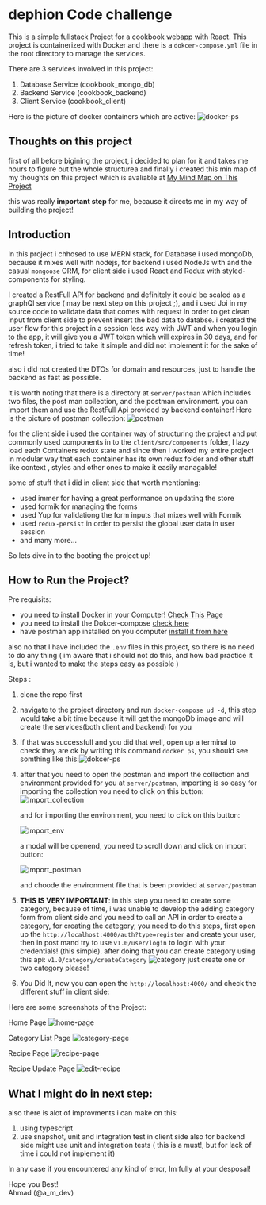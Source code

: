 # dephion Code challenge

This is a simple fullstack Project for a cookbook webapp with React.
This project is containerized with Docker and there is a `dokcer-compose.yml` file in the root directory to manage the services.

There are 3 services involved in this project:

1. Database Service (cookbook_mongo_db)
2. Backend Service (cookbook_backend)
3. Client Service (cookbook_client)

Here is the picture of docker containers which are active:
![docker-ps](./docs/docker_ps.png)

## Thoughts on this project

first of all before bigining the project, i decided to plan for it and takes me hours to figure out the whole structurea and finally i created this min map of my thoughts on this project which is avaliable at [My Mind Map on This Project](https://coggle.it/diagram/X2JesTfdS29D6YhB/t/cookbook)

this was really **important step** for me, because it directs me in my way of building the project!

## Introduction

In this project i chhosed to use MERN stack, for Database i used mongoDb, because it mixes well with nodejs, for backend i used NodeJs with and the casual `mongoose` ORM, for client side i used React and Redux with styled-components for styling.

I created a RestFull API for backend and definitely it could be scaled as a graphQl service ( may be next step on this project ;), and i used Joi in my source code to validate data that comes with request in order to get clean input from client side to prevent insert the bad data to databse. i created the user flow for this project in a session less way with JWT and when you login to the app, it will give you a JWT token which will expires in 30 days, and for refresh token, i tried to take it simple and did not implement it for the sake of time!

also i did not created the DTOs for domain and resources, just to handle the backend as fast as possible.

it is worth noting that there is a directory at `server/postman` which includes two files, the post man collection, and the postman environment. you can import them and use the RestFull Api provided by backend container!
Here is the picture of postman collection:
![postman](./docs/postman.png)

for the client side i used the container way of structuring the project and put commonly used components in to the `client/src/components` folder, I lazy load each Containers redux state and since then i worked my entire project in modular way that each container has its own redux folder and other stuff like context , styles and other ones to make it easily managable!

some of stuff that i did in client side that worth mentioning:

- used immer for having a great performance on updating the store
- used formik for managing the forms
- used Yup for validationg the form inputs that mixes well with Formik
- used `redux-persist` in order to persist the global user data in user session
- and many more...

So lets dive in to the booting the project up!

## How to Run the Project?

Pre requisits:

- you need to install Docker in your Computer! [Check This Page](https://docs.docker.com/get-docker/)
- you need to install the Dokcer-compose [check here](https://docs.docker.com/compose/install/)
- have postman app installed on you computer [install it from here](https://www.postman.com/downloads/)

also no that I have included the `.env` files in this project, so there is no need to do any thing ( im aware that i should not do this, and how bad practice it is, but i wanted to make the steps easy as possible )

Steps :

1. clone the repo first
2. navigate to the project directory and run `docker-compose ud -d`, this step would take a bit time because it will get the mongoDb image and will create the services(both client and backend) for you
3. If that was successfull and you did that well, open up a terminal to check they are ok by writing this command `docker ps`, you should see somthing like this:![dokcer-ps](./docs/docker_ps.png)

4. after that you need to open the postman and import the collection and environment provided for you at `server/postman`, importing is so easy for importing the collection you need to click on this button:
   ![import_collection](./docs/import_collection.png)

   and for importing the environment, you need to click on this button:

   ![import_env](./docs/import_env.png)

   a modal will be openend, you need to scroll down and click on import button:

   ![import_postman](./docs/import_btn.png)

   and choode the environment file that is been provided at `server/postman`

5. **THIS IS VERY IMPORTANT**: in this step you need to create some category, because of time, i was unable to develop the adding category form from client side and you need to call an API in order to create a category, for creating the category, you need to do this steps, first open up the `http://localhost:4000/auth?type=register` and create your user, then in post mand try to use `v1.0/user/login` to login with your credentials! (this simple). after doing that you can create category using this api: `v1.0/category/createCategory`
   ![category](./docs/create_category.png)
   just create one or two category please!
6. You Did It, now you can open the `http://localhost:4000/` and check the different stuff in client side:

Here are some screenshots of the Project:

Home Page
![home-page](./docs/home.png)

Category List Page
![category-page](./docs/category.png)

Recipe Page
![recipe-page](./docs/recipe.png)

Recipe Update Page
![edit-recipe](./docs/edit.png)

## What I might do in next step:

also there is alot of improvments i can make on this:

1. using typescript
2. use snapshot, unit and integration test in client side also for backend side might use unit and integration tests ( this is a must!, but for lack of time i could not implement it)

In any case if you encountered any kind of error, Im fully at your desposal!

Hope you Best!  
Ahmad (@a_m_dev)
